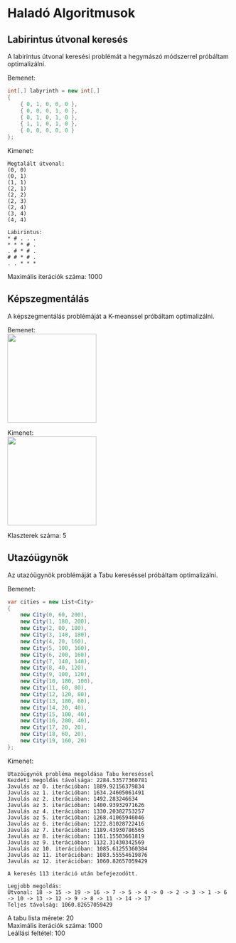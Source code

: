 # Haladó Algoritmusok

## Labirintus útvonal keresés
A labirintus útvonal keresési problémát a hegymászó módszerrel próbáltam optimalizálni.

Bemenet:
```csharp
int[,] labyrinth = new int[,]
{
    { 0, 1, 0, 0, 0 },
    { 0, 0, 0, 1, 0 },
    { 0, 1, 0, 1, 0 },
    { 1, 1, 0, 1, 0 },
    { 0, 0, 0, 0, 0 }
};
```

Kimenet:
```shell
Megtalált útvonal:
(0, 0)
(0, 1)
(1, 1)
(2, 1)
(2, 2)
(2, 3)
(2, 4)
(3, 4)
(4, 4)

Labirintus:
* # . . .
* * * # .
. # * # .
# # * # .
. . * * *
```

Maximális iterációk száma: 1000

## Képszegmentálás
A képszegmentálás problémáját a K-meanssel próbáltam optimalizálni.

Bemenet:
<br>
<img src="https://github.com/user-attachments/assets/5aae03a6-621f-4b3a-9b8f-1962592294c2" width="200"/>

Kimenet:
<br>
<img src="https://github.com/user-attachments/assets/985d2443-e31b-4b9e-92ae-be3faf6e0332" width="200"/>

Klaszterek száma: 5

## Utazóügynök
Az utazóügynök problémáját a Tabu kereséssel próbáltam optimalizálni.

Bemenet:
```csharp
var cities = new List<City>
{
    new City(0, 60, 200),
    new City(1, 180, 200),
    new City(2, 80, 180),
    new City(3, 140, 180),
    new City(4, 20, 160),
    new City(5, 100, 160),
    new City(6, 200, 160),
    new City(7, 140, 140),
    new City(8, 40, 120),
    new City(9, 100, 120),
    new City(10, 180, 100),
    new City(11, 60, 80),
    new City(12, 120, 80),
    new City(13, 180, 60),
    new City(14, 20, 40),
    new City(15, 100, 40),
    new City(16, 200, 40),
    new City(17, 20, 20),
    new City(18, 60, 20),
    new City(19, 160, 20)
};
```

Kimenet:
```shell
Utazóügynök probléma megoldása Tabu kereséssel
Kezdeti megoldás távolsága: 2284.53577360781
Javulás az 0. iterációban: 1889.92156379834
Javulás az 1. iterációban: 1634.24605061491
Javulás az 2. iterációban: 1492.283246634
Javulás az 3. iterációban: 1400.93932971626
Javulás az 4. iterációban: 1330.20382753257
Javulás az 5. iterációban: 1268.41065946046
Javulás az 6. iterációban: 1222.81028722416
Javulás az 7. iterációban: 1189.43930786565
Javulás az 8. iterációban: 1161.15503661819
Javulás az 9. iterációban: 1132.31430342569
Javulás az 10. iterációban: 1085.61255360384
Javulás az 11. iterációban: 1083.55554619876
Javulás az 12. iterációban: 1060.82657059429

A keresés 113 iteráció után befejezodött.

Legjobb megoldás:
Útvonal: 18 -> 15 -> 19 -> 16 -> 7 -> 5 -> 4 -> 0 -> 2 -> 3 -> 1 -> 6 -> 10 -> 13 -> 12 -> 9 -> 8 -> 11 -> 14 -> 17
Teljes távolság: 1060.82657059429
```

A tabu lista mérete: 20
<br>
Maximális iterációk száma: 1000
<br>
Leállási feltétel: 100
